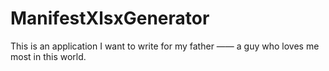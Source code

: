 # ManifestXlsxGenerator

This is an application I want to write for my father —— a guy who loves me most in this world.
